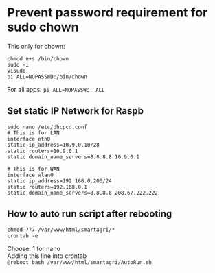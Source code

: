 # Prevent password requirement for sudo chown
This only for chown:
```
chmod u+s /bin/chown
sudo -i
visudo
pi ALL=NOPASSWD:/bin/chown
```
For all apps:
```pi ALL=NOPASSWD: ALL```

## Set static IP Network for Raspb
```
sudo nano /etc/dhcpcd.conf  
# This is for LAN  
interface eth0  
static ip_address=10.9.0.10/28  
static routers=10.9.0.1  
static domain_name_servers=8.8.8.8 10.9.0.1

# This is for WAN
interface wlan0
static ip_address=192.168.0.200/24
static routers=192.168.0.1
static domain_name_servers=8.8.8.8 208.67.222.222
```
## How to auto run script after rebooting
```
chmod 777 /var/www/html/smartagri/*  
crontab -e
```
Choose: 1 for nano  
Adding this line into crontab  
```@reboot bash /var/www/html/smartagri/AutoRun.sh  ```
